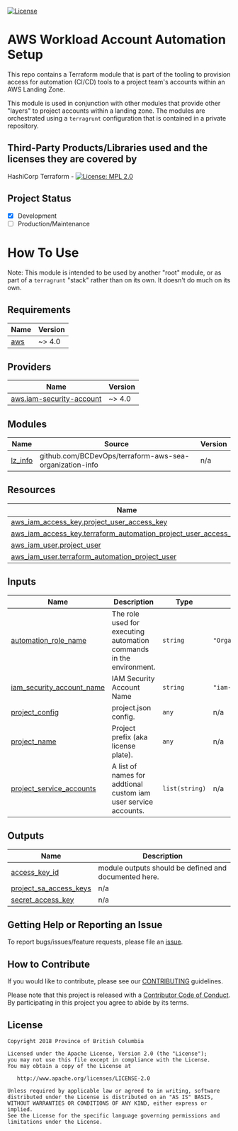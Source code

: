 
[![License](https://img.shields.io/badge/License-Apache%202.0-blue.svg)](./LICENSE) 

# AWS Workload Account Automation Setup

This repo contains a Terraform module that is part of the tooling to provision access for automation (CI/CD) tools to a project team's accounts within an AWS Landing Zone.

This module is used in conjunction with other modules that provide other "layers" to project accounts within a landing zone.  The modules are orchestrated using a `terragrunt` configuration that is contained in a private repository.     

## Third-Party Products/Libraries used and the licenses they are covered by

HashiCorp Terraform - [![License: MPL 2.0](https://img.shields.io/badge/License-MPL%202.0-brightgreen.svg)](https://opensource.org/licenses/MPL-2.0)

## Project Status
- [x] Development
- [ ] Production/Maintenance

# How To Use

Note: This module is intended to be used by another "root" module, or as part of a `terragrunt` "stack" rather than on its own.  It doesn't do much on its own.

<!-- BEGIN_TF_DOCS -->
## Requirements

| Name | Version |
|------|---------|
| <a name="requirement_aws"></a> [aws](#requirement\_aws) | ~> 4.0 |

## Providers

| Name | Version |
|------|---------|
| <a name="provider_aws.iam-security-account"></a> [aws.iam-security-account](#provider\_aws.iam-security-account) | ~> 4.0 |

## Modules

| Name | Source | Version |
|------|--------|---------|
| <a name="module_lz_info"></a> [lz\_info](#module\_lz\_info) | github.com/BCDevOps/terraform-aws-sea-organization-info | n/a |

## Resources

| Name | Type |
|------|------|
| [aws_iam_access_key.project_user_access_key](https://registry.terraform.io/providers/hashicorp/aws/latest/docs/resources/iam_access_key) | resource |
| [aws_iam_access_key.terraform_automation_project_user_access_key](https://registry.terraform.io/providers/hashicorp/aws/latest/docs/resources/iam_access_key) | resource |
| [aws_iam_user.project_user](https://registry.terraform.io/providers/hashicorp/aws/latest/docs/resources/iam_user) | resource |
| [aws_iam_user.terraform_automation_project_user](https://registry.terraform.io/providers/hashicorp/aws/latest/docs/resources/iam_user) | resource |

## Inputs

| Name | Description | Type | Default | Required |
|------|-------------|------|---------|:--------:|
| <a name="input_automation_role_name"></a> [automation\_role\_name](#input\_automation\_role\_name) | The role used for executing automation commands in the environment. | `string` | `"OrganizationAccountAccessRole"` | no |
| <a name="input_iam_security_account_name"></a> [iam\_security\_account\_name](#input\_iam\_security\_account\_name) | IAM Security Account Name | `string` | `"iam-security"` | no |
| <a name="input_project_config"></a> [project\_config](#input\_project\_config) | project.json config. | `any` | n/a | yes |
| <a name="input_project_name"></a> [project\_name](#input\_project\_name) | Project prefix (aka license plate). | `any` | n/a | yes |
| <a name="input_project_service_accounts"></a> [project\_service\_accounts](#input\_project\_service\_accounts) | A list of names for addtional custom iam user service accounts. | `list(string)` | n/a | yes |

## Outputs

| Name | Description |
|------|-------------|
| <a name="output_access_key_id"></a> [access\_key\_id](#output\_access\_key\_id) | module outputs should be defined and documented here. |
| <a name="output_project_sa_access_keys"></a> [project\_sa\_access\_keys](#output\_project\_sa\_access\_keys) | n/a |
| <a name="output_secret_access_key"></a> [secret\_access\_key](#output\_secret\_access\_key) | n/a |
<!-- END_TF_DOCS -->

## Getting Help or Reporting an Issue
<!--- Example below, modify accordingly --->
To report bugs/issues/feature requests, please file an [issue](../../issues).


## How to Contribute
<!--- Example below, modify accordingly --->
If you would like to contribute, please see our [CONTRIBUTING](./CONTRIBUTING.md) guidelines.

Please note that this project is released with a [Contributor Code of Conduct](./CODE_OF_CONDUCT.md). 
By participating in this project you agree to abide by its terms.


## License
    Copyright 2018 Province of British Columbia

    Licensed under the Apache License, Version 2.0 (the "License");
    you may not use this file except in compliance with the License.
    You may obtain a copy of the License at

       http://www.apache.org/licenses/LICENSE-2.0

    Unless required by applicable law or agreed to in writing, software
    distributed under the License is distributed on an "AS IS" BASIS,
    WITHOUT WARRANTIES OR CONDITIONS OF ANY KIND, either express or implied.
    See the License for the specific language governing permissions and
    limitations under the License.
